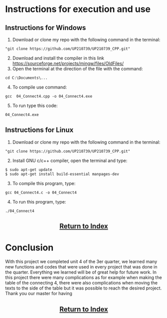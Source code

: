 # Instructions for execution and use
## Instructions for Windows 

1. Download or clone my repo with the following command in the terminal:
   
~~~
"git clone https://github.com/UP210739/UP210739_CPP.git"
~~~

2. Download and install the compiler in this link https://sourceforge.net/projects/mingw/files/OldFiles/ 
3. Open the terminal at the direction of the file with the command:

~~~
cd C:\Documents\...
~~~

4. To compile use command:

~~~
gcc  04_Connect4.cpp -o 04_Connect4.exe
~~~

5. To run type this code:

~~~
04_Connect4.exe
~~~

## Instructions for Linux 

1. Download or clone my repo with the following command in the terminal:
   
~~~
"git clone https://github.com/UP210739/UP210739_CPP.git"
~~~

2. Install GNU c/c++ compiler, open the terminal and type:

~~~
$ sudo apt-get update
$ sudo apt-get install build-essential manpages-dev
~~~

3. To compile this program, type:

~~~
gcc 04_Connect4.c -o 04_Connect4
~~~

4. To run this program, type:
   
~~~
./04_Connect4
~~~

<div align="center">
<h2>

[Return to Index](#index)
</h2>
</div>

# Conclusion

With this project we completed unit 4 of the 3er quarter, we learned many new functions and codes that were used in every project that was done in the quarter. Everything we learned will be of great help for future work. In this project there were many complications as for example when making the table of the connecting 4, there were also complications when moving the texts to the side of the table but it was possible to reach the desired project. Thank you our master for having

<div align="center">
<h2>

[Return to Index](#index)
</h2>
</div>


